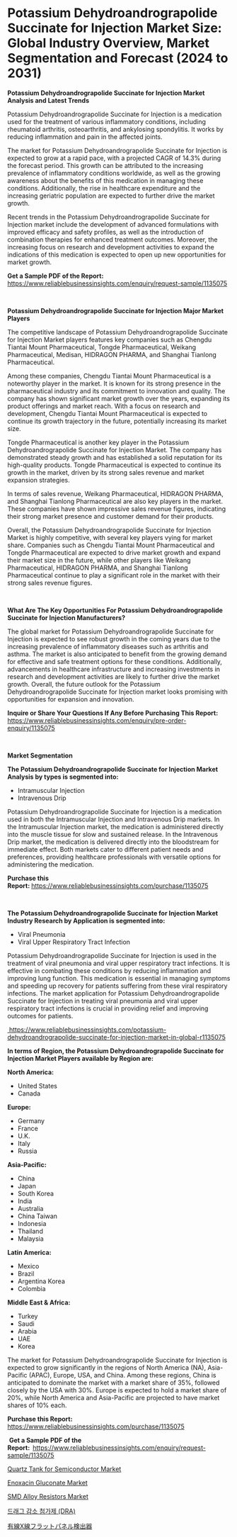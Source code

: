 <p><h1>Potassium Dehydroandrograpolide Succinate for Injection Market Size: Global Industry Overview, Market Segmentation and Forecast (2024 to 2031)</h1></p><p><strong>Potassium Dehydroandrograpolide Succinate for Injection Market Analysis and Latest Trends</strong></p>
<p><p>Potassium Dehydroandrograpolide Succinate for Injection is a medication used for the treatment of various inflammatory conditions, including rheumatoid arthritis, osteoarthritis, and ankylosing spondylitis. It works by reducing inflammation and pain in the affected joints.</p><p>The market for Potassium Dehydroandrograpolide Succinate for Injection is expected to grow at a rapid pace, with a projected CAGR of 14.3% during the forecast period. This growth can be attributed to the increasing prevalence of inflammatory conditions worldwide, as well as the growing awareness about the benefits of this medication in managing these conditions. Additionally, the rise in healthcare expenditure and the increasing geriatric population are expected to further drive the market growth.</p><p>Recent trends in the Potassium Dehydroandrograpolide Succinate for Injection market include the development of advanced formulations with improved efficacy and safety profiles, as well as the introduction of combination therapies for enhanced treatment outcomes. Moreover, the increasing focus on research and development activities to expand the indications of this medication is expected to open up new opportunities for market growth.</p></p>
<p><strong>Get a Sample PDF of the Report:&nbsp;</strong> <a href="https://www.reliablebusinessinsights.com/enquiry/request-sample/1135075">https://www.reliablebusinessinsights.com/enquiry/request-sample/1135075</a></p>
<p>&nbsp;</p>
<p><strong>Potassium Dehydroandrograpolide Succinate for Injection Major Market Players</strong></p>
<p><p>The competitive landscape of Potassium Dehydroandrograpolide Succinate for Injection Market players features key companies such as Chengdu Tiantai Mount Pharmaceutical, Tongde Pharmaceutical, Weikang Pharmaceutical, Medisan, HIDRAGON PHARMA, and Shanghai Tianlong Pharmaceutical. </p><p>Among these companies, Chengdu Tiantai Mount Pharmaceutical is a noteworthy player in the market. It is known for its strong presence in the pharmaceutical industry and its commitment to innovation and quality. The company has shown significant market growth over the years, expanding its product offerings and market reach. With a focus on research and development, Chengdu Tiantai Mount Pharmaceutical is expected to continue its growth trajectory in the future, potentially increasing its market size.</p><p>Tongde Pharmaceutical is another key player in the Potassium Dehydroandrograpolide Succinate for Injection Market. The company has demonstrated steady growth and has established a solid reputation for its high-quality products. Tongde Pharmaceutical is expected to continue its growth in the market, driven by its strong sales revenue and market expansion strategies.</p><p>In terms of sales revenue, Weikang Pharmaceutical, HIDRAGON PHARMA, and Shanghai Tianlong Pharmaceutical are also key players in the market. These companies have shown impressive sales revenue figures, indicating their strong market presence and customer demand for their products.</p><p>Overall, the Potassium Dehydroandrograpolide Succinate for Injection Market is highly competitive, with several key players vying for market share. Companies such as Chengdu Tiantai Mount Pharmaceutical and Tongde Pharmaceutical are expected to drive market growth and expand their market size in the future, while other players like Weikang Pharmaceutical, HIDRAGON PHARMA, and Shanghai Tianlong Pharmaceutical continue to play a significant role in the market with their strong sales revenue figures.</p></p>
<p>&nbsp;</p>
<p><strong>What Are The Key Opportunities For Potassium Dehydroandrograpolide Succinate for Injection Manufacturers?</strong></p>
<p><p>The global market for Potassium Dehydroandrograpolide Succinate for Injection is expected to see robust growth in the coming years due to the increasing prevalence of inflammatory diseases such as arthritis and asthma. The market is also anticipated to benefit from the growing demand for effective and safe treatment options for these conditions. Additionally, advancements in healthcare infrastructure and increasing investments in research and development activities are likely to further drive the market growth. Overall, the future outlook for the Potassium Dehydroandrograpolide Succinate for Injection market looks promising with opportunities for expansion and innovation.</p></p>
<p><strong>Inquire or Share Your Questions If Any Before Purchasing This Report:</strong> <a href="https://www.reliablebusinessinsights.com/enquiry/pre-order-enquiry/1135075">https://www.reliablebusinessinsights.com/enquiry/pre-order-enquiry/1135075</a></p>
<p>&nbsp;</p>
<p><strong>Market Segmentation</strong></p>
<p><strong>The Potassium Dehydroandrograpolide Succinate for Injection Market Analysis by types is segmented into:</strong></p>
<p><ul><li>Intramuscular Injection</li><li>Intravenous Drip</li></ul></p>
<p><p>Potassium Dehydroandrograpolide Succinate for Injection is a medication used in both the Intramuscular Injection and Intravenous Drip markets. In the Intramuscular Injection market, the medication is administered directly into the muscle tissue for slow and sustained release. In the Intravenous Drip market, the medication is delivered directly into the bloodstream for immediate effect. Both markets cater to different patient needs and preferences, providing healthcare professionals with versatile options for administering the medication.</p></p>
<p><strong>Purchase this Report:&nbsp;</strong><a href="https://www.reliablebusinessinsights.com/purchase/1135075">https://www.reliablebusinessinsights.com/purchase/1135075</a></p>
<p>&nbsp;</p>
<p><strong>The Potassium Dehydroandrograpolide Succinate for Injection Market Industry Research by Application is segmented into:</strong></p>
<p><ul><li>Viral Pneumonia</li><li>Viral Upper Respiratory Tract Infection</li></ul></p>
<p><p>Potassium Dehydroandrograpolide Succinate for Injection is used in the treatment of viral pneumonia and viral upper respiratory tract infections. It is effective in combating these conditions by reducing inflammation and improving lung function. This medication is essential in managing symptoms and speeding up recovery for patients suffering from these viral respiratory infections. The market application for Potassium Dehydroandrograpolide Succinate for Injection in treating viral pneumonia and viral upper respiratory tract infections is crucial in providing relief and improving outcomes for patients.</p></p>
<p><a href="https://www.reliablebusinessinsights.com/potassium-dehydroandrograpolide-succinate-for-injection-market-in-global-r1135075">&nbsp;https://www.reliablebusinessinsights.com/potassium-dehydroandrograpolide-succinate-for-injection-market-in-global-r1135075</a></p>
<p><strong>In terms of Region, the Potassium Dehydroandrograpolide Succinate for Injection Market Players available by Region are:</strong></p>
<p>
    <p> <strong> North America: </strong>
        <ul>
            <li>United States</li>
            <li>Canada</li>
        </ul>
        </p> 
    <p> <strong> Europe: </strong>
        <ul>
            <li>Germany</li>
            <li>France</li>
            <li>U.K.</li>
            <li>Italy</li>
            <li>Russia</li>
        </ul>
        </p> 
    <p> <strong> Asia-Pacific: </strong>
        <ul>
            <li>China</li>
            <li>Japan</li>
            <li>South Korea</li>
            <li>India</li>
            <li>Australia</li>
            <li>China Taiwan</li>
            <li>Indonesia</li>
            <li>Thailand</li>
            <li>Malaysia</li>
        </ul>
        </p> 
    <p> <strong> Latin America: </strong>
        <ul>
            <li>Mexico</li>
            <li>Brazil</li>
            <li>Argentina Korea</li>
            <li>Colombia</li>
        </ul>
        </p> 
    <p> <strong> Middle East & Africa: </strong>
        <ul>
            <li>Turkey</li>
            <li>Saudi</li>
            <li>Arabia</li>
            <li>UAE</li>
            <li>Korea</li>
        </ul>
    </p>
    </p>
<p><p>The market for Potassium Dehydroandrograpolide Succinate for Injection is expected to grow significantly in the regions of North America (NA), Asia-Pacific (APAC), Europe, USA, and China. Among these regions, China is anticipated to dominate the market with a market share of 35%, followed closely by the USA with 30%. Europe is expected to hold a market share of 20%, while North America and Asia-Pacific are projected to have market shares of 10% each.</p></p>
<p><strong>Purchase this Report: </strong><a href="https://www.reliablebusinessinsights.com/purchase/1135075">https://www.reliablebusinessinsights.com/purchase/1135075</a></p>
<p>&nbsp;<strong>Get a Sample PDF of the Report:&nbsp;&nbsp;</strong><a href="https://www.reliablebusinessinsights.com/enquiry/request-sample/1135075">https://www.reliablebusinessinsights.com/enquiry/request-sample/1135075</a></p>
<p><strong></strong></p>
<p><p><a href="https://issuu.com/reportprime-2/docs/quartz-tank-for-semiconductor-market-size-2030.ppt">Quartz Tank for Semiconductor Market</a></p><p><a href="https://github.com/Sherrillcrooksxa8i18ucf2m/Market-Research-Report-List-2/blob/main/enoxacin-gluconate-market.md">Enoxacin Gluconate Market</a></p><p><a href="https://issuu.com/reportprime-2/docs/smd-alloy-resistors-market-size-2030.pptx">SMD Alloy Resistors Market</a></p><p><a href="https://github.com/Hubertstyenger6685/Market-Research-Report-List-2/blob/main/8533892100092.md">드래그 감소 첨가제 (DRA)</a></p><p><a href="https://github.com/hwbcz413288296/Market-Research-Report-List-2/blob/main/7618724106213.md">有線X線フラットパネル検出器</a></p></p>